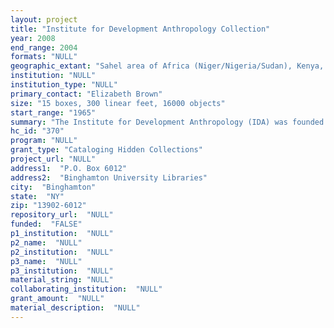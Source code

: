 ```yaml
--- 
layout: project 
title: "Institute for Development Anthropology Collection"
year: 2008
end_range: 2004
formats: "NULL"
geographic_extant: "Sahel area of Africa (Niger/Nigeria/Sudan), Kenya, Zambia. Meso and South America (Bolivia and Peru): 60% African, 15% Pan-Asian, 18% South American."
institution: "NULL"
institution_type: "NULL"
primary_contact: "Elizabeth Brown"
size: "15 boxes, 300 linear feet, 16000 objects"
start_range: "1965"
summary: "The Institute for Development Anthropology (IDA) was founded in 1976 by Binghamton University Professor Michael Horowitz with colleagues Professor David Brokensha of Oxford University and Thayer Scudder of the California Institute of Technology. For over twenty years this private non-profit research institute worked in countries throughout South America, the Caribbean, Africa (North Africa and Sub-Saharan countries), the Middle East, Asia, and the Pacific Rim. Over the years the Institute received hundreds of contracts and grants from a variety of organizations from federal agencies (USAID) to non-governmental multi-lateral organizations (the World Bank, the United Nations, International Finance Corporation). As a result of this funding IDA conducted policy research throughout the world on such issues as resettlement, rural household production systems, pastoralism, gender, river basin development, and community forestry. The Institute's library consists of a significant collection of gray literature, including technical reports, grant reports and working papers written by IDA staff. The library also contains materials from other organizations and government agencies. The collection is organized into categories of reports, working papers, annual reports, serials, newsletters, books, and miscellaneous items."
hc_id: "370"
program: "NULL"
grant_type: "Cataloging Hidden Collections"
project_url: "NULL"
address1:  "P.O. Box 6012"
address2:  "Binghamton University Libraries"
city:  "Binghamton"
state:  "NY"
zip: "13902-6012"
repository_url:  "NULL"
funded:  "FALSE"
p1_institution:  "NULL"
p2_name:  "NULL"
p2_institution:  "NULL"
p3_name:  "NULL"
p3_institution:  "NULL"
material_string: "NULL"
collaborating_institution:  "NULL"
grant_amount:  "NULL"
material_description:  "NULL"
---
```

